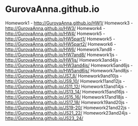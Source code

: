 # GurovaAnna.github.io
Homework1 - http://GurovaAnna.github.io/HW1/
Homework3 - http://GurovaAnna.github.io/HW3/
Homework4 - http://GurovaAnna.github.io/HW4/
Homework5 - http://GurovaAnna.github.io/HW5part1/
Homework5 - http://GurovaAnna.github.io/HW5part2/
Homework6 - http://GurovaAnna.github.io/HW6/
Homework7and8 - http://GurovaAnna.github.io/HW7and8/
Homework1js - http://GurovaAnna.github.io/HW1js/
Homework3and4js - http://GurovaAnna.github.io/HW3and4js/
Homework5and6js - http://GurovaAnna.github.io/HW5and6js/
Homework7and8js - http://GurovaAnna.github.io/JS7_8/
Homework9and10js - http://GurovaAnna.github.io/JS9_10/
Homework11and12js - http://GurovaAnna.github.io/JS11_12/
Homework13and14js - http://GurovaAnna.github.io/JS13_14/
Homework15and16js - http://GurovaAnna.github.io/JS15_16/
Homework17and18js - http://GurovaAnna.github.io/JS17_18/
Homework19and20js - http://GurovaAnna.github.io/JS19-20/
Homework21and22js - http://GurovaAnna.github.io/JS21_22/
Homework23and24js - http://GurovaAnna.github.io/JS23_24/
